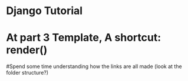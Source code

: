 # Django Tutorial
# At part 3 Template, A shortcut: render()
#Spend some time understanding how the links are all made (look at the folder structure?)